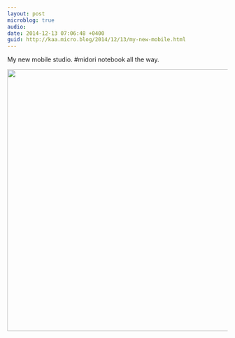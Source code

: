 ```yaml
---
layout: post
microblog: true
audio: 
date: 2014-12-13 07:06:48 +0400
guid: http://kaa.micro.blog/2014/12/13/my-new-mobile.html
---
```

My new mobile studio. #midori notebook all the way.

<img src="http://www.kaa.bz/uploads/2018/c626c7f692.jpg" width="600" height="600" />
